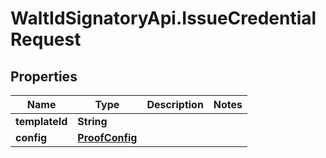 # WaltIdSignatoryApi.IssueCredentialRequest

## Properties

Name | Type | Description | Notes
------------ | ------------- | ------------- | -------------
**templateId** | **String** |  | 
**config** | [**ProofConfig**](ProofConfig.md) |  | 


